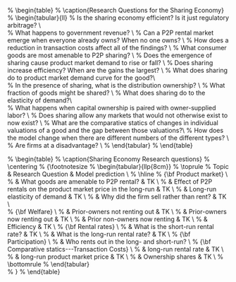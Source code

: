 % \begin{table} 
% \caption{Research Questions for the Sharing Economy} 
% \begin{tabular}{ll} 
% Is the sharing economy efficient? Is it just regulatory arbitrage? \\  
% What happens to government revenue? \\ 
% Can a P2P rental market emerge when everyone already owns? When no one owns? \\ 
% How does a reduction in transaction costs affect all of the findings? \\ 
% What consumer goods are most amenable to P2P sharing? \\ 
% Does the emergence of sharing cause product market demand to rise or fall? \\ 
% Does sharing increase efficiency? When are the gains the largest? \\ 
% What does sharing do to product market demand curve for the good?\\  
% In the presence of sharing, what is the distribution ownership? \\ 
% What fraction of goods might be shared? \\
% What does sharing do to the elasticity of demand?\\  
% What happens when capital ownership is paired with owner-supplied labor? \\ 
% Does sharing allow any markets that would not otherwise exist to now exist? \\ 
% What are the comparative statics of changes in individual valuations of a good and the gap between those valuations?\\ 
% How does the model change when there are different numbers of the different types? \\
% Are firms at a disadvantage? \\
% \end{tabular} 
% \end{table} 

% \begin{table}
% \caption{Sharing Economy Research questions}
% \centering
% {\footnotesize 
% \begin{tabular}{llp{8cm}} 
% \toprule
% Topic & Research Question & Model prediction \\ 
% \hline 
% {\bf Product market} \\ 
% & What goods are amenable to P2P rental? & TK \\ 
% & Effect of P2P rentals on the product market price in the long-run & TK \\
% & Long-run elasticity of demand & TK \\ 
% & Why did the firm sell rather than rent? & TK \\    
% {\bf Welfare} \\ 
% & Prior-owners not renting out & TK \\ 
% & Prior-owners now renting out & TK \\ 
% & Prior non-owners now renting & TK \\
% & Efficiency & TK \\ 
% {\bf Rental rates} \\
% & What is the short-run rental rate? & TK \\
% & What is the long-run rental rate?  & TK \\ 
% {\bf Participation} \\ 
% & Who rents out in the long- and short-run? \\ 
% {\bf Comparative statics---Transaction Costs} \\ 
% & long-run rental rate & TK \\ 
% & long-run product market price & TK \\ 
% & Ownership shares & TK \\ 
% \bottomrule
% \end{tabular}  
% }
% \end{table}
